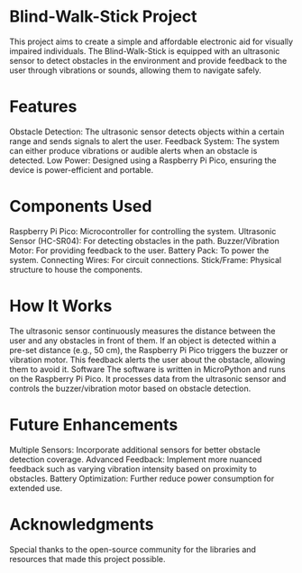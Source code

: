  # Blind-Walk-Stick Project

This project aims to create a simple and affordable electronic aid for visually impaired individuals. The Blind-Walk-Stick is equipped with an ultrasonic sensor to detect obstacles in the environment and provide feedback to the user through vibrations or sounds, allowing them to navigate safely.

# Features

Obstacle Detection: The ultrasonic sensor detects objects within a certain range and sends signals to alert the user.
Feedback System: The system can either produce vibrations or audible alerts when an obstacle is detected.
Low Power: Designed using a Raspberry Pi Pico, ensuring the device is power-efficient and portable.
# Components Used

Raspberry Pi Pico: Microcontroller for controlling the system.
Ultrasonic Sensor (HC-SR04): For detecting obstacles in the path.
Buzzer/Vibration Motor: For providing feedback to the user.
Battery Pack: To power the system.
Connecting Wires: For circuit connections.
Stick/Frame: Physical structure to house the components.

# How It Works

The ultrasonic sensor continuously measures the distance between the user and any obstacles in front of them.
If an object is detected within a pre-set distance (e.g., 50 cm), the Raspberry Pi Pico triggers the buzzer or vibration motor.
This feedback alerts the user about the obstacle, allowing them to avoid it.
Software
The software is written in MicroPython and runs on the Raspberry Pi Pico. It processes data from the ultrasonic sensor and controls the buzzer/vibration motor based on obstacle detection.

# Future Enhancements

Multiple Sensors: Incorporate additional sensors for better obstacle detection coverage.
Advanced Feedback: Implement more nuanced feedback such as varying vibration intensity based on proximity to obstacles.
Battery Optimization: Further reduce power consumption for extended use.

# Acknowledgments
Special thanks to the open-source community for the libraries and resources that made this project possible.


